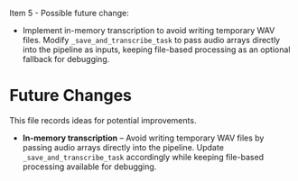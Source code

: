 Item 5 - Possible future change:
- Implement in-memory transcription to avoid writing temporary WAV files. Modify
  `_save_and_transcribe_task` to pass audio arrays directly into the pipeline as
  inputs, keeping file-based processing as an optional fallback for debugging.
  
# Future Changes

This file records ideas for potential improvements.

* **In-memory transcription** – Avoid writing temporary WAV files by passing audio arrays directly into the pipeline. Update `_save_and_transcribe_task` accordingly while keeping file-based processing available for debugging.
